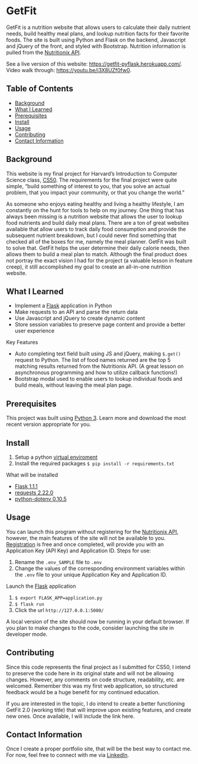 # GetFit
GetFit is a nutrition website that allows users to calculate their daily nutrient needs, build healthy meal plans, and lookup nutrition facts for their favorite foods.  The site is built using Python and Flask on the backend, Javascript and jQuery of the front, and styled with Bootstrap.  Nutrition information is pulled from the [Nutritionix API](https://developer.nutritionix.com/docs/v2).

See a live version of this website: https://getfit-pyflask.herokuapp.com/.  Video walk through: https://youtu.be/i3X8UZf0fw0.

## Table of Contents

- [Background](#background)
- [What I Learned](#what-i-learned)
- [Prerequisites](#prerequisites)
- [Install](#install)
- [Usage](#usage)
- [Contributing](#contributing)
- [Contact Information](#contact-information)

## Background

This website is my final project for Harvard’s Introduction to Computer Science class, [CS50](https://www.edx.org/course/cs50s-introduction-to-computer-science).  The requirements for the final project were quite simple, “build something of interest to you, that you solve an actual problem, that you impact your community, or that you change the world.”

As someone who enjoys eating healthy and living a healthy lifestyle, I am constantly on the hunt for tools to help on my journey.  One thing that has always been missing is a nutrition website that allows the user to lookup food nutrients and build daily meal plans.  There are a ton of great websites available that allow users to track daily food consumption and provide the subsequent nutrient breakdown, but I could never find something that checked all of the boxes for me, namely the meal planner.  GetFit was built to solve that.  GetFit helps the user determine their daily calorie needs, then allows them to build a meal plan to match.  Although the final product does not portray the exact vision I had for the project (a valuable lesson in feature creep), it still accomplished my goal to create an all-in-one nutrition website. 

## What I Learned

- Implement a [Flask](https://flask.palletsprojects.com/en/1.1.x/) application in Python
- Make requests to an API and parse the return data
- Use Javascript and jQuery to create dynamic content
- Store session variables to preserve page content and provide a better user experience

Key Features
- Auto completing text field built using JS and jQuery, making `$.get()` request to Python.  The list of food names returned are the top 5 matching results returned from the Nutritionix API.  (A great lesson on asynchronous programming and how to utilize callback functions!)
- Bootstrap modal used to enable users to lookup individual foods and build meals, without leaving the meal plan page.

## Prerequisites

This project was built using [Python 3](https://www.python.org/).  Learn more and download the most recent version appropriate for you.

## Install

1. Setup a python [virtual enviroment](https://docs.python.org/3/tutorial/venv.html)
2. Install the required packages `$ pip install -r requirements.txt`

What will be installed
- [Flask 1.1.1](https://pypi.org/project/Flask/)
- [requests 2.22.0](https://pypi.org/project/requests/)
- [python-dotenv 0.10.5](https://pypi.org/project/python-dotenv/)

## Usage

You can launch this program without registering for the [Nutritionix API](https://developer.nutritionix.com/docs/v2), however, the main features of the site will not be available to you.  [Registration](https://developer.nutritionix.com/signup) is free and once completed, will provide you with an Application Key (API Key) and Application ID.  Steps for use:

1. Rename the `.env_SAMPLE` file to `.env`
2. Change the values of the corresponding environment variables within the `.env` file to your unique Application Key and Application ID.

Launch the [Flask](https://flask.palletsprojects.com/en/1.1.x/quickstart/) application
1. `$ export FLASK_APP=application.py`
2. `$ flask run`
3. Click the url `http://127.0.0.1:5000/`

A local version of the site should now be running in your default browser.  If you plan to make changes to the code, consider launching the site in developer mode.

## Contributing

Since this code represents the final project as I submitted for CS50, I intend to preserve the code here in its original state and will not be allowing changes.  However, any comments on code structure, readability, etc. are welcomed. Remember this was my first web application, so structured feedback would be a huge benefit for my continued education.

If you are interested in the topic, I do intend to create a better functioning GetFit 2.0 (working title) that will improve upon existing features, and create new ones.  Once available, I will include the link here.

## Contact Information

Once I create a proper portfolio site, that will be the best way to contact me.  For now, feel free to connect with me via [LinkedIn](www.linkedin.com/in/eric-hippler).